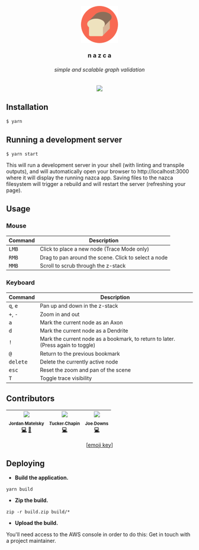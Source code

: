 <p align=center><img align=center src='./logo.png' width=100 /></p>
<h3 align=center>n a z c a</h3>
<h6 align=center>simple and scalable graph validation</h6>

<p align=center><img align=center src="https://img.shields.io/badge/all_contributors-3-orange.svg?style=flat-square" /></p>

## Installation

```shell
$ yarn
```

## Running a development server

```shell
$ yarn start
```

This will run a development server in your shell (with linting and transpile outputs), and will automatically open your browser to http://localhost:3000 where it will display the running nazca app. Saving files to the nazca filesystem will trigger a rebuild and will restart the server (refreshing your page).

## Usage

### Mouse

| Command | Description |
|---------|-------------|
| <kbd>LMB</kbd> | Click to place a new node (Trace Mode only) |
| <kbd>RMB</kbd> | Drag to pan around the scene. Click to select a node |
| <kbd>MMB</kbd> | Scroll to scrub through the z-stack |

### Keyboard

| Command | Description |
|---------|-------------|
| <kbd>q</kbd>, <kbd>e</kbd> | Pan up and down in the z-stack |
| <kbd>+</kbd>, <kbd>-</kbd> | Zoom in and out |
| <kbd>a</kbd> | Mark the current node as an Axon |
| <kbd>d</kbd> | Mark the current node as a Dendrite |
| <kbd>!</kbd> | Mark the current node as a bookmark, to return to later. (Press again to toggle) |
| <kbd>@</kbd> | Return to the previous bookmark |
| <kbd>delete</kbd> | Delete the currently active node |
| <kbd>esc</kbd> | Reset the zoom and pan of the scene |
| <kbd>T</kbd> | Toggle trace visibility |

## Contributors

<!-- ALL-CONTRIBUTORS-LIST:START - Do not remove or modify this section -->
<!-- prettier-ignore -->
| [<img src="https://avatars2.githubusercontent.com/u/693511?v=4" width="100px;"/><br /><sub><b>Jordan Matelsky</b></sub>](http://jordan.matelsky.com)<br />[💻](https://github.com/aplbrain/colocar/commits?author=j6k4m8 "Code") [💬](#question-j6k4m8 "Answering Questions") | [<img src="https://avatars0.githubusercontent.com/u/9058954?v=4" width="100px;"/><br /><sub><b>Tucker Chapin</b></sub>](http://tuckerchap.in)<br />[💻](https://github.com/aplbrain/colocar/commits?author=tuckerchapin "Code") | [<img src="https://avatars0.githubusercontent.com/u/7283561?v=4" width="100px;"/><br /><sub><b>Joe Downs</b></sub>](https://github.com/jtpdowns)<br />[💻](https://github.com/aplbrain/colocar/commits?author=jtpdowns "Code") |
| :---: | :---: | :---: |
<!-- ALL-CONTRIBUTORS-LIST:END -->

<p align=center>[<a href="https://github.com/kentcdodds/all-contributors#emoji-key">emoji key</a>]</p>

## Deploying

- **Build the application.**

```shell
yarn build
```

- **Zip the build.**

```shell
zip -r build.zip build/*
```

- **Upload the build.**

You'll need access to the AWS console in order to do this: Get in touch with a project maintainer.
